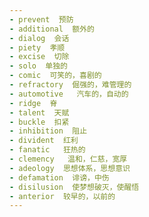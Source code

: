 ```yaml
---
- prevent  预防
- additional  额外的
- dialog  会话
- piety  孝顺
- excise  切除
- solo  单独的
- comic  可笑的，喜剧的
- refractory  倔强的，难管理的
- automotive   汽车的，自动的
- ridge  脊
- talent  天赋
- buckle  扣紧
- inhibition  阻止
- divident  红利
- fanatic   狂热的
- clemency   温和，仁慈，宽厚
- adeology  思想体系，思想意识
- defamation  诽谤，中伤
- disilusion  使梦想破灭，使醒悟
- anterior  较早的，以前的
---
```

